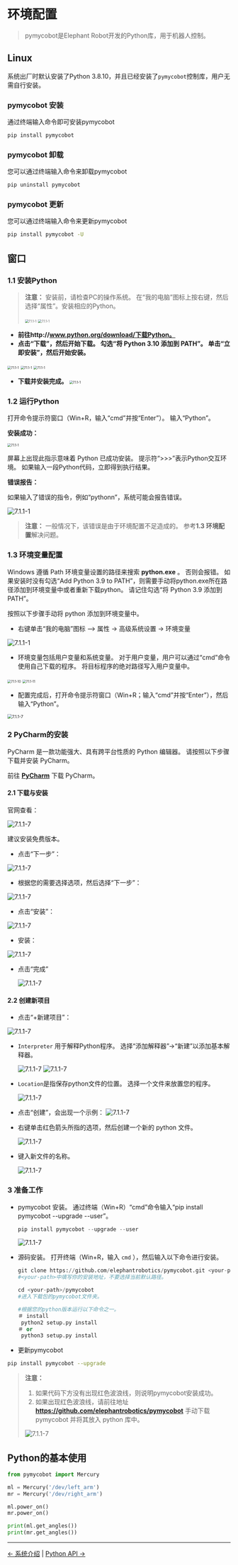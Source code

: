 # 环境配置

> pymycobot是Elephant Robot开发的Python库，用于机器人控制。

## Linux

系统出厂时默认安装了Python 3.8.10，并且已经安装了`pymycobot`控制库，用户无需自行安装。

### pymycobot 安装

通过终端输入命令即可安装pymycobot
````bash
pip install pymycobot
````

### pymycobot 卸载

您可以通过终端输入命令来卸载pymycobot

````bash
pip uninstall pymycobot
````

### pymycobot 更新

您可以通过终端输入命令来更新pymycobot

````bash
pip install pymycobot -U
````

## 窗口

### 1.1 安装Python

> **注意：** 安装前，请检查PC的操作系统。 在“我的电脑”图标上按右键，然后选择“属性”。安装相应的Python。
>
> <img src="../../resources/6-SDKDevelopment/operatingsystemchecking1.jpg" alt="7.1.1-1" style="zoom:50%;" />
>
> <img src="../../resources/6-SDKDevelopment/operatingsystemchecking2.jpg" alt="7.1.1-1" style="zoom:50%;" />

* **前往http://www.python.org/download/下载Python。**
* **点击“下载”，然后开始下载。 勾选“将 Python 3.10 添加到 PATH”。 单击“立即安装”，然后开始安装。**

<img src="../../resources/6-SDKDevelopment/pythoninstall1.jpg" alt="7.1.1-1" style="zoom:50%;" />

<img src="../../resources/6-SDKDevelopment/pythoninstall2.jpg" alt="7.1.1-1" style="zoom:50%;" />

<img src="../../resources/6-SDKDevelopment/pythoninstall3.jpg" alt="7.1.1-1" style="zoom:50%;" />

* **下载并安装完成。**
   <img src="../../resources/6-SDKDevelopment/pythoninstall4.jpg" alt="7.1.1-1" style="zoom:50%;" />



### 1.2 运行Python
打开命令提示符窗口（Win+R，输入“cmd”并按“Enter”）。 输入“Python”。

**安装成功：**

<img src="../../resources/6-SDKDevelopment/successfulinstallation.jpg" alt="7.1.1-1" style="zoom:50%;" />

屏幕上出现此指示意味着 Python 已成功安装。 提示符“>>>”表示Python交互环境。 如果输入一段Python代码，立即得到执行结果。



**错误报告：**

如果输入了错误的指令，例如“pythonn”，系统可能会报告错误。

<img src="../../resources/6-SDKDevelopment/installerror.jpg" alt="7.1.1-1" style="zoom：67%;" />

> **注意：** 一般情况下，该错误是由于环境配置不足造成的。 参考**1.3 环境配置**解决问题。



### 1.3 环境变量配置
Windows 遵循 Path 环境变量设置的路径来搜索 **python.exe** 。 否则会报错。 如果安装时没有勾选“Add Python 3.9 to PATH”，则需要手动将python.exe所在路径添加到环境变量中或者重新下载python。 请记住勾选“将 Python 3.9 添加到 PATH”。

按照以下步骤手动将 python 添加到环境变量中。

* 右键单击“我的电脑”图标 --> 属性 -> 高级系统设置 -> 环境变量

<img src="../../resources/6-SDKDevelopment/environment configuration.jpg" alt="7.1.1-1" style="zoom：50%;" />

* 环境变量包括用户变量和系统变量。 对于用户变量，用户可以通过“cmd”命令使用自己下载的程序。 将目标程序的绝对路径写入用户变量中。

<img src="../../resources/6-SDKDevelopment/user variable1.jpg" alt="7.1.1-10" style="zoom:50%;" />

<img src="../../resources/6-SDKDevelopment/user variable2.jpg" alt="7.1.1-11" style="zoom:50%;" />

* 配置完成后，打开命令提示符窗口（Win+R；输入“cmd”并按“Enter”），然后输入“Python”。

<img src="../../resources/6-SDKDevelopment/user variable3.jpg" alt="7.1.1-7" style="zoom:67%;" />

### 2 PyCharm的安装

PyCharm 是一款功能强大、具有跨平台性质的 Python 编辑器。 请按照以下步骤下载并安装 PyCharm。

前往 **[PyCharm](http://www.jetbrains.com/pycharm/download/#section=windows)** 下载 PyCharm。

#### 2.1 下载与安装

官网查看：

<img src="../../resources/6-SDKDevelopment/pycharmdownload1.jpg" alt="7.1.1-7" style="zoom：67%;" />

建议安装免费版本。

* 点击“下一步”：

<img src="../../resources/6-SDKDevelopment/pycharmdownload2.jpg" alt="7.1.1-7" style="zoom：67%;" />

* 根据您的需要选择选项，然后选择“下一步”：

<img src="../../resources/6-SDKDevelopment/pycharmdownload3.jpg" alt="7.1.1-7" style="zoom：67%;" />

* 点击“安装”：

<img src="../../resources/6-SDKDevelopment/pycharmdownload4.jpg" alt="7.1.1-7" style="zoom：67%;" />

* 安装：

<img src="../../resources/6-SDKDevelopment/pycharmdownload5.jpg" alt="7.1.1-7" style="zoom：67%;" />

* 点击“完成”

   <img src="../../resources/6-SDKDevelopment/pycharmdownload6.jpg" alt="7.1.1-7" style="zoom：67%;" />
  


#### 2.2 创建新项目

* 点击“+新建项目”：

<img src="../../resources/6-SDKDevelopment/createproject1.jpg" alt="7.1.1-7" style="zoom：50%;" />

* `Interpreter` 用于解释Python程序。 选择“添加解释器”->“新建”以添加基本解释器。

   <img src="../../resources/6-SDKDevelopment/interpreter1.jpg" alt="7.1.1-7" style="zoom：50%;" />

   <img src="../../resources/6-SDKDevelopment/interpreter3.jpg" alt="7.1.1-7" style="zoom：40%;" />

* `Location`是指保存python文件的位置。 选择一个文件来放置您的程序。

   <img src="../../resources/6-SDKDevelopment/location1.jpg" alt="7.1.1-7" style="zoom：40%;" />

* 点击“创建”，会出现一个示例：
   <img src="../../resources/6-SDKDevelopment/createproject2.jpg" alt="7.1.1-7" style="zoom：40%;" />

* 右键单击红色箭头所指的选项，然后创建一个新的 python 文件。

   <img src="../../resources/6-SDKDevelopment/createproject3.jpg" alt="7.1.1-7" style="zoom：40%;" />

* 键入新文件的名称。

   <img src="../../resources/6-SDKDevelopment/createproject4.jpg" alt="7.1.1-7" style="zoom：67%;" />




### **3 准备工作**

* pymycobot 安装。 通过终端（Win+R）“cmd”命令输入“pip install pymycobot --upgrade --user”。

   ````python
   pip install pymycobot --upgrade --user
   ````

  

   <img src="../../resources/6-SDKDevelopment/pymycobotinstall.jpg" alt="7.1.1-7" style="zoom：80%;" />

* 源码安装。 打开终端（Win+R，输入 `cmd` ），然后输入以下命令进行安装。

   ````python
   git clone https://github.com/elephantrobotics/pymycobot.git <your-path>
   #<your-path>中填写你的安装地址，不要选择当前默认路径。
  
   cd <your-path>/pymycobot
   #进入下载包的pymycobot文件夹。
  
   #根据您的python版本运行以下命令之一。
   ＃ install
    python2 setup.py install
   ＃ or
    python3 setup.py install
   ````

* 更新pymycobot

````bash
pip install pymycobot --upgrade
````



> **注意：**
>
> 1. 如果代码下方没有出现红色波浪线，则说明pymycobot安装成功。
> 2. 如果出现红色波浪线，请前往地址 **https://github.com/elephantrobotics/pymycobot** 手动下载 pymycobot 并将其放入 python 库中。
>
> <img src="../../resources/6-SDKDevelopment/pymycobotdownload.jpg" alt="7.1.1-7" style="zoom：33%;" />


## Python的基本使用

```python
from pymycobot import Mercury

ml = Mercury('/dev/left_arm')
mr = Mercury('/dev/right_arm')

ml.power_on()
mr.power_on()

print(ml.get_angles())
print(mr.get_angles())

```

----
[← 系统介绍](../../5-BasicApplication/README.md) | [Python API →](./6.1.2-ApplicationBasePython.md)